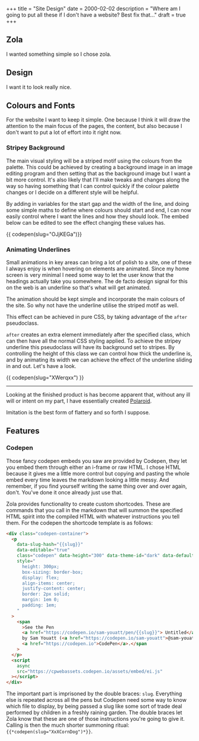 +++
title = "Site Design"
date = 2000-02-02
description = "Where am I going to put all these if I don't have a website? Best fix that..."
draft = true
+++

## Zola

I wanted something simple so I chose zola.

## Design

I want it to look really nice.

## Colours and Fonts

For the website I want to keep it simple. One because I think it will draw the attention to the main focus of the pages, the content, but also because I don't want to put a lot of effort into it right now.

### Stripey Background

The main visual styling will be a striped motif using the colours from the palette. This could be achieved by creating a background image in an image editing program and then setting that as the background image but I want a bit more control. It's also likely that I'll make tweaks and changes along the way so having something that I can control quickly if the colour palette changes or I decide on a different style will be helpful.

By adding in variables for the start gap and the width of the line, and doing some simple maths to define where colours should start and end, I can now easily control where I want the lines and how they should look. The embed below can be edited to see the effect changing these values has.

{{ codepen(slug="OJjKEGa")}}

### Animating Underlines

Small animations in key areas can bring a lot of polish to a site, one of these I always enjoy is when hovering on elements are animated. Since my home screen is very minimal I need some way to let the user know that the headings actually take you somewhere. The de facto design signal for this on the web is an underline so that's what will get animated.

The animation should be kept simple and incorporate the main colours of the site. So why not have the underline utilise the striped motif as well.

This effect can be achieved in pure CSS, by taking advantage of the `after` pseudoclass.

`after` creates an extra element immediately after the specified class, which can then have all the normal CSS styling applied. To achieve the stripey underline this pseudoclass will have its background set to stripes. By controlling the height of this class we can control how thick the underline is, and by animating its width we can achieve the effect of the underline sliding in and out. Let's have a look.

{{ codepen(slug="XWerqxx") }}

---

Looking at the finished product is has become apparent that, without any ill will or intent on my part, I have essentially created [Polaroid](https://uk.polaroid.com/).

Imitation is the best form of flattery and so forth I suppose.

## Features

### Codepen

Those fancy codepen embeds you saw are provided by Codepen, they let you embed them through either an i-frame or raw HTML. I chose HTML because it gives me a little more control but copying and pasting the whole embed every time leaves the markdown looking a little messy. And remember, if you find yourself writing the same thing over and over again, don't. You've done it once already just use that.

Zola provides functionality to create custom shortcodes. These are commands that you call in the markdown that will summon the specified HTML spirit into the compiled HTML with whatever instructions you tell them. For the codepen the shortcode template is as follows:

```HTML
<div class="codepen-container">
  <p
    data-slug-hash="{{slug}}"
    data-editable="true"
    class="codepen" data-height="300" data-theme-id="dark" data-default-tab="css,result" data-user="sam-youatt" 
    style="
      height: 300px;
      box-sizing: border-box;
      display: flex;
      align-items: center;
      justify-content: center;
      border: 2px solid;
      margin: 1em 0;
      padding: 1em;
    "
  >
    <span
      >See the Pen
      <a href="https://codepen.io/sam-youatt/pen/{{slug}}"> Untitled</a>
      by Sam Youatt (<a href="https://codepen.io/sam-youatt">@sam-youatt</a>) on
      <a href="https://codepen.io">CodePen</a>.</span
    >
  </p>
  <script
    async
    src="https://cpwebassets.codepen.io/assets/embed/ei.js"
  ></script>
</div>
```

The important part is imprisoned by the double braces: `slug`. Everything else is repeated across all the pens but Codepen need some way to know which file to display, by being passed a slug like some sort of trade deal performed by children in a freshly raining garden. The double braces let Zola know that these are one of those instructions you're going to give it. Calling is then the much shorter summoning ritual: `{{*codepen(slug="XxXCornDog")*}}`.
